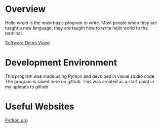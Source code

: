 
# Overview

Hello wrold is the most basic program to write. Most people when they are tuaght a new language, they are taught how to write hello world to the terminal. 

[Software Demo Video](http://youtube.link.goes.here)

# Development Environment

This program was made using Python and devolped in visual studio code. The program is saved here on github. This was created as a start point in my uploads to github


# Useful Websites

[Python.org](https://www.python.org/)
